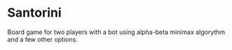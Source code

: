 # Santorini
Board game for two players with a bot using alpha-beta minimax algorythm and a few other options.
